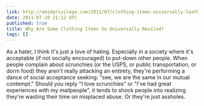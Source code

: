 ```yaml
---
link: http://amidprivilege.com/2011/07/clothing-items-universally-loathed/
date: 2011-07-28 21:12 UTC
published: true
title: Why Are Some Clothing Items So Universally Reviled?
tags: []
---
```


As a hater, I think it's just a love of hating. Especially in a society where it's acceptable (if not socially encouraged) to put-down other people. When people complain about scrunchies (or the USPS, or public transportation, or dorm food) they aren't really attacking an entirety, they're performing a dance of social acceptance seeking: "see, we are the same in our mutual contempt." Should you reply "I love scrunchies" or "I've had great experiences with my mailpeople", it tends to shock people into realizing they're wasting their time on misplaced abuse. Or they're just assholes.
